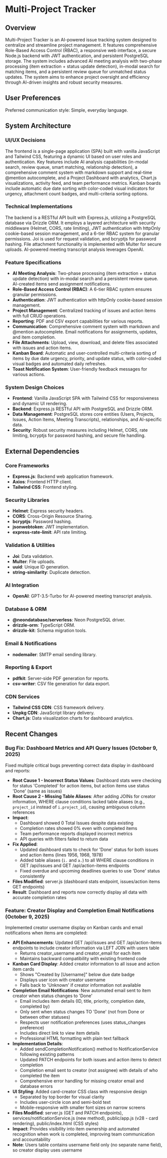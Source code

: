# Multi-Project Tracker

## Overview
Multi-Project Tracker is an AI-powered issue tracking system designed to centralize and streamline project management. It features comprehensive Role-Based Access Control (RBAC), a responsive web interface, a secure Node.js backend with JWT authentication, and persistent PostgreSQL storage. The system includes advanced AI meeting analysis with two-phase processing (item extraction + status update detection), in-modal search for matching items, and a persistent review queue for unmatched status updates. The system aims to enhance project oversight and efficiency through AI-driven insights and robust security measures.

## User Preferences
Preferred communication style: Simple, everyday language.

## System Architecture

### UI/UX Decisions
The frontend is a single-page application (SPA) built with vanilla JavaScript and Tailwind CSS, featuring a dynamic UI based on user roles and authentication. Key features include AI analysis capabilities (in-modal search, review queue, smart matching, relationship detection), a comprehensive comment system with markdown support and real-time @mention autocomplete, and a Project Dashboard with analytics, Chart.js visualizations, activity feed, and team performance metrics. Kanban boards include automatic due date sorting with color-coded visual indicators for urgency, attachment count badges, and multi-criteria sorting options.

### Technical Implementations
The backend is a RESTful API built with Express.js, utilizing a PostgreSQL database via Drizzle ORM. It employs a layered architecture with security middleware (Helmet, CORS, rate limiting), JWT authentication with httpOnly cookie-based session management, and a 6-tier RBAC system for granular permissions. Joi is used for request validation, and bcryptjs for password hashing. File attachment functionality is implemented with Multer for secure uploads. AI-powered meeting transcript analysis leverages OpenAI.

### Feature Specifications
- **AI Meeting Analysis**: Two-phase processing (item extraction + status update detection) with in-modal search and a persistent review queue. AI-created items send assignment notifications.
- **Role-Based Access Control (RBAC)**: A 6-tier RBAC system ensures granular permissions.
- **Authentication**: JWT authentication with httpOnly cookie-based session management.
- **Project Management**: Centralized tracking of issues and action items with full CRUD operations.
- **Reporting**: PDF and CSV export capabilities for various reports.
- **Communication**: Comprehensive comment system with markdown and @mention autocomplete. Email notifications for assignments, updates, and item completion.
- **File Attachments**: Upload, view, download, and delete files associated with issues and action items.
- **Kanban Board**: Automatic and user-controlled multi-criteria sorting of items by due date urgency, priority, and update status, with color-coded visual badges and automated daily refreshes.
- **Toast Notification System**: User-friendly feedback messages for various actions.

### System Design Choices
- **Frontend**: Vanilla JavaScript SPA with Tailwind CSS for responsiveness and dynamic UI rendering.
- **Backend**: Express.js RESTful API with PostgreSQL and Drizzle ORM.
- **Data Management**: PostgreSQL stores core entities (Users, Projects, Issues, Action Items, Meeting Transcripts), relationships, and AI-specific data.
- **Security**: Robust security measures including Helmet, CORS, rate limiting, bcryptjs for password hashing, and secure file handling.

## External Dependencies

### Core Frameworks
- **Express.js**: Backend web application framework.
- **Axios**: Frontend HTTP client.
- **Tailwind CSS**: Frontend styling.

### Security Libraries
- **Helmet**: Express security headers.
- **CORS**: Cross-Origin Resource Sharing.
- **bcryptjs**: Password hashing.
- **jsonwebtoken**: JWT implementation.
- **express-rate-limit**: API rate limiting.

### Validation & Utilities
- **Joi**: Data validation.
- **Multer**: File uploads.
- **uuid**: Unique ID generation.
- **string-similarity**: Duplicate detection.

### AI Integration
- **OpenAI**: GPT-3.5-Turbo for AI-powered meeting transcript analysis.

### Database & ORM
- **@neondatabase/serverless**: Neon PostgreSQL driver.
- **drizzle-orm**: TypeScript ORM.
- **drizzle-kit**: Schema migration tools.

### Email & Notifications
- **nodemailer**: SMTP email sending library.

### Reporting & Export
- **pdfkit**: Server-side PDF generation for reports.
- **csv-writer**: CSV file generation for data export.

### CDN Services
- **Tailwind CSS CDN**: CSS framework delivery.
- **Unpkg CDN**: JavaScript library delivery.
- **Chart.js**: Data visualization charts for dashboard analytics.

## Recent Changes

### Bug Fix: Dashboard Metrics and API Query Issues (October 9, 2025)
Fixed multiple critical bugs preventing correct data display in dashboard and reports:
- **Root Cause 1 - Incorrect Status Values**: Dashboard stats were checking for status 'Completed' for action items, but action items use status 'Done' (same as issues)
- **Root Cause 2 - Missing Table Aliases**: After adding JOINs for creator information, WHERE clause conditions lacked table aliases (e.g., `project_id` instead of `i.project_id`), causing ambiguous column references
- **Impact**: 
  - Dashboard showed 0 Total Issues despite data existing
  - Completion rates showed 0% even with completed items
  - Team performance reports displayed incorrect metrics
  - API queries with filters failed to return data
- **Fix Applied**:
  - Updated dashboard stats to check for 'Done' status for both issues and action items (lines 1956, 1968, 1978)
  - Added table aliases (`i.` and `a.`) to all WHERE clause conditions in GET /api/issues and GET /api/action-items endpoints
  - Fixed overdue and upcoming deadlines queries to use 'Done' status consistently
- **Files Modified**: server.js (dashboard stats endpoint, issues/action items GET endpoints)
- **Result**: Dashboard and reports now correctly display all data with accurate completion rates

### Feature: Creator Display and Completion Email Notifications (October 9, 2025)
Implemented creator username display on Kanban cards and email notifications when items are completed:
- **API Enhancements**: Updated GET /api/issues and GET /api/action-items endpoints to include creator information via LEFT JOIN with users table
  - Returns creator_username and creator_email for each item
  - Maintains backward compatibility with existing frontend code
- **Kanban Card Display**: Added creator information to all issue and action item cards
  - Shows "Created by [Username]" below due date badge
  - Displays user icon with creator username
  - Falls back to 'Unknown' if creator information not available
- **Completion Email Notifications**: New automated email sent to item creator when status changes to 'Done'
  - Email includes item details (ID, title, priority, completion date, completed by)
  - Only sent when status changes TO 'Done' (not from Done or between other statuses)
  - Respects user notification preferences (uses status_changes preference)
  - Includes direct link to view item details
  - Professional HTML formatting with plain text fallback
- **Implementation Details**:
  - Added sendCompletionNotification() method to NotificationService following existing patterns
  - Updated PATCH endpoints for both issues and action items to detect completion
  - Completion email sent to creator (not assignee) with details of who completed the item
  - Comprehensive error handling for missing creator email and database errors
- **UI Styling**: Added card-creator CSS class with responsive design
  - Separated by top border for visual clarity
  - Includes user-circle icon and semi-bold text
  - Mobile-responsive with smaller font sizes on narrow screens
- **Files Modified**: server.js (GET and PATCH endpoints), services/notificationService.js (new method), public/app.js (v28 - card rendering), public/index.html (CSS styles)
- **Impact**: Provides visibility into item ownership and automated recognition when work is completed, improving team communication and accountability
- **Note**: Users table contains username field only (no separate name field), so creator display uses username